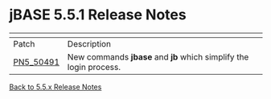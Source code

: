 # jBASE 5.5.1 Release Notes

<PageHeader />

| <!----> | <!----> |
| --- | --- |
| Patch | Description |
|[PN5_50491](pn5_50491/README.md) | New commands **jbase** and **jb** which simplify the login process. |

[Back to 5.5.x Release Notes](./../README.md)

<PageFooter />
